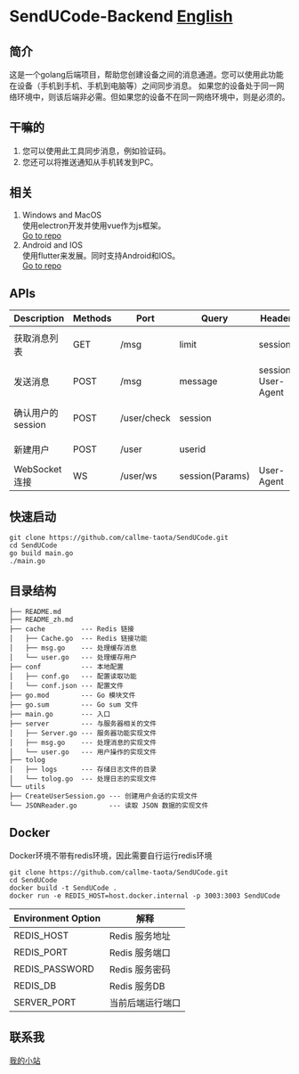 # SendUCode-Backend [English](https://github.com/callme-taota/SendUCode)

## 简介
这是一个golang后端项目，帮助您创建设备之间的消息通道。您可以使用此功能在设备（手机到手机、手机到电脑等）之间同步消息。
如果您的设备处于同一网络环境中，则该后端非必需。但如果您的设备不在同一网络环境中，则是必须的。

## 干嘛的
1. 您可以使用此工具同步消息，例如验证码。
2. 您还可以将推送通知从手机转发到PC。

## 相关
1. Windows and MacOS  
   使用electron开发并使用vue作为js框架。  
   [Go to repo]()
2. Android and IOS  
   使用flutter来发展。同时支持Android和IOS。  
   [Go to repo]()

## APIs

| Description  | Methods | Port        | Query           | Header              | Result                   |
|--------------|---------|-------------|-----------------|---------------------|--------------------------|
| 获取消息列表       | GET     | /msg        | limit           | session             | [{detail, device, time}] |
| 发送消息         | POST    | /msg        | message         | session, User-Agent | {msg}                    |
| 确认用户的session | POST    | /user/check | session         |                     | {ok, message, userid}    |
| 新建用户         | POST    | /user       | userid          |                     | {ok, msg, session}       |
| WebSocket 连接 | WS      | /user/ws    | session(Params) | User-Agent          |                          |

## 快速启动
```
git clone https://github.com/callme-taota/SendUCode.git
cd SendUCode
go build main.go
./main.go
```

## 目录结构
```text
├── README.md
├── README_zh.md
├── cache         --- Redis 链接
│   ├── Cache.go  --- Redis 链接功能
│   ├── msg.go    --- 处理缓存消息
│   └── user.go   --- 处理缓存用户
├── conf          --- 本地配置
│   ├── conf.go   --- 配置读取功能
│   └── conf.json --- 配置文件
├── go.mod        --- Go 模块文件
├── go.sum        --- Go sum 文件
├── main.go       --- 入口
├── server        --- 与服务器相关的文件
│   ├── Server.go --- 服务器功能实现文件
│   ├── msg.go    --- 处理消息的实现文件
│   └── user.go   --- 用户操作的实现文件
├── tolog
│   ├── logs      --- 存储日志文件的目录
│   └── tolog.go  --- 处理日志的实现文件
└── utils
├── CreateUserSession.go --- 创建用户会话的实现文件
└── JSONReader.go        --- 读取 JSON 数据的实现文件
```

## Docker
Docker环境不带有redis环境，因此需要自行运行redis环境
```
git clone https://github.com/callme-taota/SendUCode.git
cd SendUCode
docker build -t SendUCode .
docker run -e REDIS_HOST=host.docker.internal -p 3003:3003 SendUCode
```
| Environment Option | 解释              |
|--------------------|-----------------|
| REDIS_HOST         | Redis 服务地址      |
| REDIS_PORT         | Redis 服务端口      |
| REDIS_PASSWORD     | Redis 服务密码      |
| REDIS_DB           | Redis 服务DB      |
| SERVER_PORT        | 当前后端运行端口        |

## 联系我
[我的小站](http://www.callmetaota.fun)